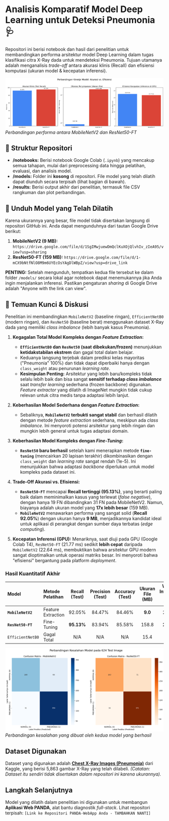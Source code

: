 # Analisis Komparatif Model Deep Learning untuk Deteksi Pneumonia 🩺

Repositori ini berisi notebook dan hasil dari penelitian untuk membandingkan performa arsitektur model Deep Learning dalam tugas klasifikasi citra X-Ray dada untuk mendeteksi Pneumonia. Tujuan utamanya adalah menganalisis *trade-off* antara akurasi klinis (Recall) dan efisiensi komputasi (ukuran model & kecepatan inferensi).

![Grafik Perbandingan](results/comparison_charts.png)
*Perbandingan performa antara MobileNetV2 dan ResNet50-FT*

## 📂 Struktur Repositori
- **/notebooks:** Berisi notebook Google Colab (`.ipynb`) yang mencakup semua tahapan, mulai dari preprocessing data hingga pelatihan, evaluasi, dan analisis model.
- **/models:** Folder ini **kosong** di repositori. File model yang telah dilatih dapat diunduh secara terpisah (lihat bagian di bawah).
- **/results:** Berisi output akhir dari penelitian, termasuk file CSV rangkuman dan plot perbandingan.

## 💾 Unduh Model yang Telah Dilatih

Karena ukurannya yang besar, file model tidak disertakan langsung di repositori GitHub ini. Anda dapat mengunduhnya dari tautan Google Drive berikut:

1.  **MobileNetV2 (9 MB):** `https://drive.google.com/file/d/1SgIMwjuewDmQclKuXOjQlvhIv_zIeA95/view?usp=sharing`
2.  **ResNet50-FT (159 MB):** `https://drive.google.com/file/d/1-mCX9bNtfNlO8M9m6UYEcOsYAgDlWBpZ/view?usp=drive_link`

**PENTING:** Setelah mengunduh, tempatkan kedua file tersebut ke dalam folder `/models/` secara lokal agar notebook dapat menemukannya jika Anda ingin menjalankan inferensi. Pastikan pengaturan *sharing* di Google Drive adalah "Anyone with the link can view".

## 🔬 Temuan Kunci & Diskusi

Penelitian ini membandingkan `MobileNetV2` (baseline ringan), `EfficientNetB0` (modern ringan), dan `ResNet50` (baseline berat) menggunakan dataset X-Ray dada yang memiliki *class imbalance* (lebih banyak kasus Pneumonia).

1.  **Kegagalan Total Model Kompleks dengan *Feature Extraction*:**
    * **`EfficientNetB0` dan `ResNet50` (saat dibekukan/frozen)** menunjukkan **ketidakstabilan ekstrem** dan gagal total dalam belajar.
    * Keduanya langsung terjebak dalam prediksi kelas mayoritas ("Pneumonia" 100%) dan tidak dapat diperbaiki hanya dengan `class_weight` atau penurunan *learning rate*.
    * **Kesimpulan Penting:** Arsitektur yang lebih baru/kompleks tidak selalu lebih baik dan bisa sangat **sensitif terhadap *class imbalance*** saat *transfer learning* sederhana (frozen backbone) digunakan. *Feature extractor* yang dilatih di ImageNet mungkin tidak cukup relevan untuk citra medis tanpa adaptasi lebih lanjut.

2.  **Keberhasilan Model Sederhana dengan *Feature Extraction*:**
    * Sebaliknya, **`MobileNetV2` terbukti sangat stabil** dan berhasil dilatih dengan metode *feature extraction* sederhana, meskipun ada *class imbalance*. Ini menyoroti potensi arsitektur yang lebih ringan dan mungkin lebih general untuk tugas adaptasi domain.

3.  **Keberhasilan Model Kompleks dengan *Fine-Tuning*:**
    * **`ResNet50` baru berhasil** setelah kami menerapkan metode **`fine-tuning`** (mencairkan 20 lapisan terakhir) dikombinasikan dengan `class_weight` dan *learning rate* sangat rendah (1e-5). Ini menunjukkan bahwa adaptasi *backbone* diperlukan untuk model kompleks pada dataset ini.

4.  **Trade-Off Akurasi vs. Efisiensi:**
    * **`ResNet50-FT`** mencapai **Recall tertinggi (95.13%)**, yang berarti paling baik dalam meminimalkan kasus yang terlewat (*false negative*), dengan hanya 19 FN dibandingkan 31 FN pada MobileNetV2. Namun, biayanya adalah ukuran model yang **17x lebih besar** (159 MB).
    * **`MobileNetV2`** menawarkan performa yang sangat solid (**Recall 92.05%**) dengan ukuran hanya **9 MB**, menjadikannya kandidat ideal untuk aplikasi di perangkat dengan sumber daya terbatas (*edge computing*).

5.  **Kecepatan Inferensi (GPU):** Menariknya, saat diuji pada GPU (Google Colab T4), `ResNet50-FT` (21.77 ms) sedikit **lebih cepat** daripada `MobileNetV2` (22.64 ms), membuktikan bahwa arsitektur GPU modern sangat dioptimalkan untuk operasi matriks besar. Ini menyoroti bahwa "efisiensi" bergantung pada platform *deployment*.

### Hasil Kuantitatif Akhir
| Model         | Metode Pelatihan    | Recall (Test) | Precision (Test) | Accuracy (Test) | Ukuran File (MB) | Waktu Inferensi (ms, GPU) |
| :------------ | :----------------- | :-----------: | :--------------: | :-------------: | :------------: | :-----------------: |
| **`MobileNetV2`** | Feature Extraction |    92.05%     |      84.47%      |      84.46%     |      **9.0** |        22.64        |
| **`ResNet50-FT`** | Fine-Tuning      |   **95.13%** |      83.94%      |      85.58%     |     158.8      |       **21.77** |
| `EfficientNetB0`| Gagal Total        |      N/A      |       N/A        |       N/A       |      15.4      |         N/A         |

![Confusion Matrix Comparison](results/confusion_matrix_comparison.png)
*Perbandingan kesalahan yang dibuat oleh kedua model yang berhasil*

## Dataset Digunakan

Dataset yang digunakan adalah [**Chest X-Ray Images (Pneumonia)**](https://www.kaggle.com/datasets/paultimothymooney/chest-xray-pneumonia) dari Kaggle, yang berisi 5,863 gambar X-Ray yang telah dilabeli. *(Catatan: Dataset itu sendiri tidak disertakan dalam repositori ini karena ukurannya).*

## Langkah Selanjutnya

Model yang dilatih dalam penelitian ini digunakan untuk membangun **Aplikasi Web PANDA**, alat bantu diagnostik *full-stack*. Lihat repositori terpisah: `[Link ke Repositori PANDA-WebApp Anda - TAMBAHKAN NANTI]`